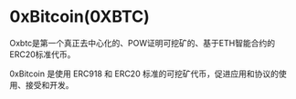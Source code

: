 # 0xBitcoin(0XBTC)

Oxbtc是第一个真正去中心化的、POW证明可挖矿的、基于ETH智能合约的ERC20标准代币。

0xBitcoin 是使用 ERC918 和 ERC20 标准的可挖矿代币，促进应用和协议的使用、接受和开发。
